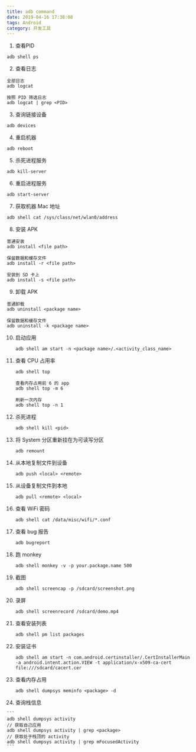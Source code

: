 ```yaml
---
title: adb command
date: 2019-04-16 17:38:08
tags: Android
category: 开发工具
---
```


1. 查看PID

  ```
  adb shell ps
  ```

2. 查看日志

  ```
  全部日志
  adb logcat
  
  按照 PID 筛选日志
  adb logcat | grep <PID>
  ```

3. 查询链接设备

  ```
  adb devices
  ```
<!--more-->

4. 重启机器

  ```
  adb reboot
  ```

5. 杀死进程服务

  ```
  adb kill-server
  ```

6. 重启进程服务

  ```
  adb start-server
  ```

7. 获取机器 Mac 地址

  ```
  adb shell cat /sys/class/net/wlan0/address
  ```

8. 安装 APK

  ```
  普通安装
  adb install <file path>
  
  保留数据和缓存文件
  adb install -r <file path>
  
  安装到 SD 卡上
  adb install -s <file path>
  ```

9. 卸载 APK

  ```
  普通卸载
  adb uninstall <package name>
  
  保留数据和缓存文件
  adb uninstall -k <package name>
  ```

10. 启动应用

    ```
    adb shell am start -n <package name>/.<activity_class_name>
    ```

11. 查看 CPU 占用率

    ```
    adb shell top
    
    查看内存占用前 6 的 app
    adb shell top -m 6
    
    刷新一次内存
    adb shell top -n 1
    ```

12. 杀死进程

    ```
    adb shell kill <pid>
    ```

13. 将 System 分区重新挂在为可读写分区

    ```
    adb remount
    ```

14. 从本地复制文件到设备

    ```
    adb push <local> <remote>
    ```

15. 从设备复制文件到本地

    ```
    adb pull <remote> <local>
    ```

16. 查看 WiFi 密码

    ```
    adb shell cat /data/misc/wifi/*.conf
    ```

17. 查看 bug 报告

    ```
    adb bugreport
    ```

18. 跑 monkey

    ```
    adb shell monkey -v -p your.package.name 500
    ```

19. 截图

    ```
    adb shell screencap -p /sdcard/screenshot.png
    ```

20. 录屏

    ```
    adb shell screenrecord /sdcard/demo.mp4
    ```

21. 查看安装列表

    ```
    adb shell pm list packages
    ```
    
11. 安装证书

    ```
    adb shell am start -n com.android.certinstaller/.CertInstallerMain -a android.intent.action.VIEW -t application/x-x509-ca-cert file:///sdcard/cacert.cer
    ```

22. 查看内存占用

    ```
    adb shell dumpsys meminfo <package> -d
    ```

23.  查询栈信息

    ```
    adb shell dumpsys activity
    // 获取自己应用
    adb shell dumpsys activity | grep <package>
    // 获取处于栈顶的 activity
    adb shell dumpsys activity | grep mFocusedActivity
    ```


